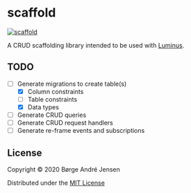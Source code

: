 # scaffold

[![scaffold](https://circleci.com/gh/imborge/scaffold.svg?style=svg)](https://circleci.com/gh/imborge/scaffold)

A CRUD scaffolding library intended to be used with [Luminus](https://luminusweb.com/).

## TODO

- [ ] Generate migrations to create table(s)
  - [x] Column constraints
  - [ ] Table constraints
  - [x] Data types
- [ ] Generate CRUD queries
- [ ] Generate CRUD request handlers
- [ ] Generate re-frame events and subscriptions

## License

Copyright © 2020 Børge André Jensen

Distributed under the [MIT License](http://opensource.org/licenses/MIT)
